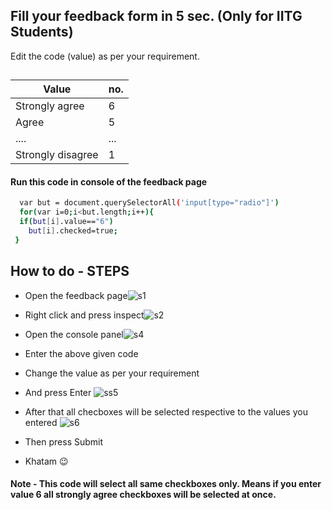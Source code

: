 ## Fill your feedback form in 5 sec. (Only for IITG Students)

Edit the code (value) as per your requirement.


 ##

| Value             | no.                                                                |
| ----------------- | ------------------------------------------------------------------ |
| Strongly agree | 6 |
| Agree| 5 |
| ....| ...|
|Strongly disagree | 1|




#### Run this code in console of the feedback page



```bash
  var but = document.querySelectorAll('input[type="radio"]')
  for(var i=0;i<but.length;i++){
  if(but[i].value=="6")
    but[i].checked=true;
 }

```

  
## How to do - STEPS

- Open the feedback page![s1](https://user-images.githubusercontent.com/78336837/141949795-e6db1264-d055-4260-8f3d-53da2ada5f8b.png)


- Right click and press inspect![s2](https://user-images.githubusercontent.com/78336837/141949932-cb52b702-1596-4c99-865e-b7ce94dcd3ba.png)


- Open the console panel![s4](https://user-images.githubusercontent.com/78336837/141950018-2995773c-302e-402c-9e67-935d459a0ff5.png)


- Enter the above given code


- Change the value as per your requirement

- And press Enter ![ss5](https://user-images.githubusercontent.com/78336837/141950083-10ff1577-50c3-48b6-a215-633f5f945c42.png)
- After that all checboxes will be selected respective to the values you entered ![s6](https://user-images.githubusercontent.com/78336837/141950177-9fb29872-d73d-477a-aa99-938e4b05d50f.png)

- Then press Submit

- Khatam 😉


  
#### Note - This code will select all same checkboxes only. Means if you enter value 6 all strongly agree checkboxes will be selected at once.
